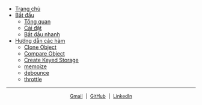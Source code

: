 * [Trang chủ](/)
* [Bắt đầu](quick-start/getting-started.md)
  * [Tổng quan](quick-start/getting-started.md)
  * [Cài đặt](quick-start/installation.md)
  * [Bắt đầu nhanh](quick-start/quick-start.md)
* [Hướng dẫn các hàm](guides/cloneObject.md)
  * [Clone Object](guides/cloneObject.md)
  * [Compare Object](guides/compareObject.md)
  * [Create Keyed Storage](guides/createKeyedStorage.md)
  * [memoize](guides/memoize.md)
  * [debounce](guides/debounce.md)
  * [throttle](guides/throttle.md)

---

<span style="font-size: 0.9em; display : flex; justify-content : center ; gap : 8px">
  <a href="mailto:phuchoa1202@gmail.com" target="_blank">Gmail</a> |
  <a href="https://github.com/phuchoa2001/hoa-utils" target="_blank">GitHub</a> |
  <a href="https://www.linkedin.com/in/phuchoa2001/" target="_blank">LinkedIn</a>
</span>